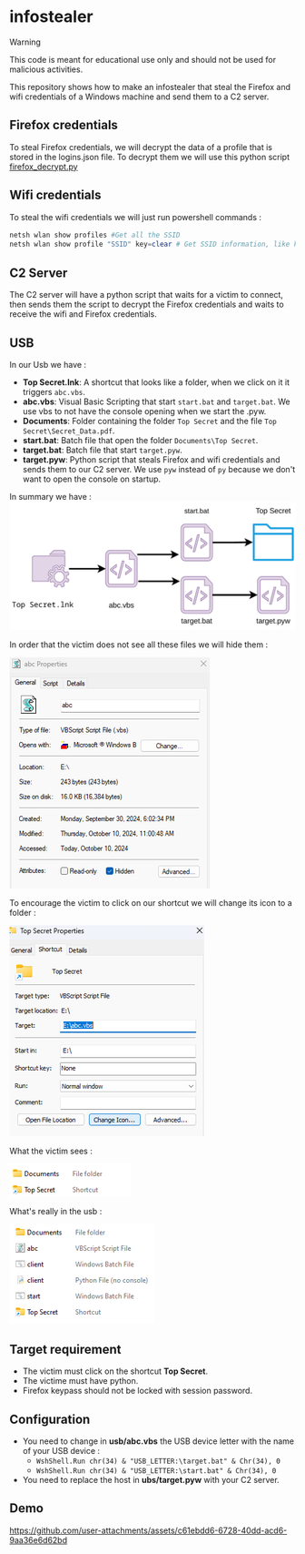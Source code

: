 # infostealer
> [!WARNING]
> This code is meant for educational use only and should not be used for malicious activities.

This repository shows how to make an infostealer that steal the Firefox and wifi credentials of a Windows machine and send them to a C2 server.

## Firefox credentials
To steal Firefox credentials, we will decrypt the data of a profile that is stored in the logins.json file. To decrypt them we will use this python script [firefox_decrypt.py](https://github.com/unode/firefox_decrypt/blob/main/firefox_decrypt.py)

## Wifi credentials
To steal the wifi credentials we will just run powershell commands :
```powershell
netsh wlan show profiles #Get all the SSID
netsh wlan show profile "SSID" key=clear # Get SSID information, like key :)
```

## C2 Server
The C2 server will have a python script that waits for a victim to connect, then sends them the script to decrypt the Firefox credentials and waits to receive the wifi and Firefox credentials.

## USB
In our Usb we have :
+ **Top Secret.lnk**: A shortcut that looks like a folder, when we click on it it triggers `abc.vbs`.
+ **abc.vbs**: Visual Basic Scripting that start `start.bat` and `target.bat`. We use vbs to not have the console opening when we start the .pyw.
+ **Documents**:  Folder containing the folder `Top Secret` and the file `Top Secret\Secret_Data.pdf`.
+ **start.bat**: Batch file that open the folder `Documents\Top Secret`.
+ **target.bat**: Batch file that start `target.pyw`.
+ **target.pyw**: Python script that steals Firefox and wifi credentials and sends them to our C2 server. We use `pyw` instead of `py` because we don't want to open the console on startup.

In summary we have : 
![schema](media/images/schema.png)

In order that the victim does not see all these files we will hide them :

![hide](media/images/hide_file.png)

To encourage the victim to click on our shortcut we will change its icon to a folder :

![icon](media/images/icon_folder.png)

What the victim sees :

![fake](media/images/folder_fake.png)

What's really in the usb :

![real](media/images/folder_real.png)
## Target requirement
+ The victim must click on the shortcut **Top Secret**.
+ The victime must have python.
+ Firefox keypass should not be locked with session password.

## Configuration
+ You need to change in **usb/abc.vbs** the USB device letter with the name of your USB device :
    + `WshShell.Run chr(34) & "USB_LETTER:\target.bat" & Chr(34), 0`
    + `WshShell.Run chr(34) & "USB_LETTER:\start.bat" & Chr(34), 0`
+ You need to replace the host in **ubs/target.pyw** with your C2 server.

## Demo
https://github.com/user-attachments/assets/c61ebdd6-6728-40dd-acd6-9aa36e6d62bd

